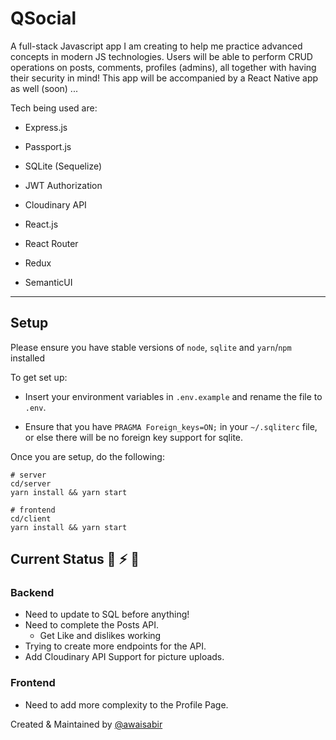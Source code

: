 # QSocial

A full-stack Javascript app I am creating to help me practice advanced concepts in modern JS technologies. Users will be able to perform CRUD operations on posts, comments, profiles (admins), all together with having their security in mind! This app will be accompanied by a React Native app as well (soon) ...

Tech being used are:

- Express.js
- Passport.js
- SQLite (Sequelize)
- JWT Authorization
- Cloudinary API

- React.js
- React Router
- Redux
- SemanticUI

--------

## Setup
Please ensure you have stable versions of `node`, `sqlite` and `yarn`/`npm` installed

To get set up:

- Insert your environment variables in `.env.example` and rename the file to `.env`.

- Ensure that you have `PRAGMA Foreign_keys=ON;` in your `~/.sqliterc` file, or else there will be no foreign key support for sqlite.

Once you are setup, do the following:

```[bash]
# server
cd/server
yarn install && yarn start
```

```[bash]
# frontend
cd/client
yarn install && yarn start
```

## Current Status :nut_and_bolt: :zap: :hammer:

### Backend

- Need to update to SQL before anything!
- Need to complete the Posts API.
  - Get Like and dislikes working
- Trying to create more endpoints for the API.
- Add Cloudinary API Support for picture uploads.

### Frontend

- Need to add more complexity to the Profile Page.

Created & Maintained by [@awaisabir](https://github.com/awaisabir)
